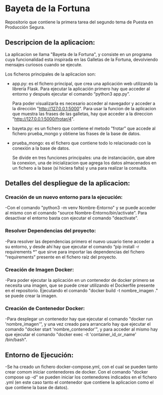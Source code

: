 # Bayeta de la Fortuna
Repositorio que contiene la primera tarea del segundo tema de Puesta en Producción Segura.

## Descripcion de la aplicacion:
La aplicacion se llama "Bayeta de la Fortuna", y consiste en un programa cuya funcionalidad esta inspirada en las Galletas de la Fortuna, devolviendo mensajes curiosos cuando se ejecute.

Los ficheros principales de la aplicacion son:

- app.py: es el fichero principal, que crea una aplicación web utilizando la librería Flask. Para ejecutar la aplicación primero hay que acceder al entorno y después ejecutar el comando “python3 app.py”.
    
    Para poder visualizarla es necesario acceder al navegador y acceder a la dirección "http://127.0.0.1:5000". Para usar la funcion de la aplicacion que muestra las frases de las galletas, hay que acceder a la direccion "http://127.0.0.1:5000/frotar/4".


- bayeta.py: es un fichero que contiene el metodo "frotar" que accede al fichero prueba_mongo y obtiene las frases de la base de datos.


- prueba_mongo: es el fichero que contiene todo lo relacionado con la conexión a la base de datos. 
    
    Se divide en tres funciones principales: una de instanciación, que abre la conexion, una de inicializacion que agrega los datos almacenados en un fichero a la base (si hiciera falta) y una para realizar la consulta.

## Detalles del despliegue de la aplicacion:

### Creación de un nuevo entorno para la ejecución:
-Con el comando "python3 -m venv Nombre-Entorno" y se puede acceder al mismo con el comando "source Nombre-Entorno/bin/activate". Para desactivar el entorno basta con ejecutar el comando "deactivate".

### Resolver Dependencias del proyecto:
-Para resolver las dependencias primero el nuevo usuario tiene acceder a su entorno, y desde ahí hay que ejecutar el comando “pip install -r requirements *” que sirve para importar las dependencias del fichero “requirements” presente en el fichero raíz del proyecto.

### Creación de Imagen Docker:
-Para poder ejecutar la aplicación en un contenedor de docker primero se necesita una imagen, que se puede crear utilizando el Dockerfile presente en el repositorio. Ejecutando el comando "docker build -t nombre_imagen ." se puede crear la imagen.

### Creación de Contenedor Docker:
-Para desplegar un contenedor hay que ejecutar el comando "docker run 'nombre_imagen'", y una vez creado para arrancarlo hay que ejecutar el comando "docker start 'nombre_contenedor'", y para acceder al mismo hay que ejecutar el comando "docker exec -it 'container_id_or_name' /bin/bash".

## Entorno de Ejecución:
-Se ha creado un fichero docker-compose.yml, con el cual se pueden tanto crear comom iniciar contenedores de docker. Con el comando "docker compose up -d" se pueden iniciar los contenedores indicados en el fichero .yml (en este caso tanto el contenedor que contiene la aplicacion como el que contiene la base de datos).